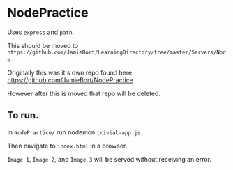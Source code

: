 # NodePractice

Uses `express` and `path`.

This should be moved to `https://github.com/JamieBort/LearningDirectory/tree/master/Servers/Node`.

Originally this was it's own repo found here: https://github.com/JamieBort/NodePractice

However after this is moved that repo will be deleted.

## To run.

In `NodePractice/` run nodemon `trivial-app.js`.

Then navigate to `index.html` in a browser.

`Image 1`, `Image 2`, and `Image 3` will be served without receiving an error.